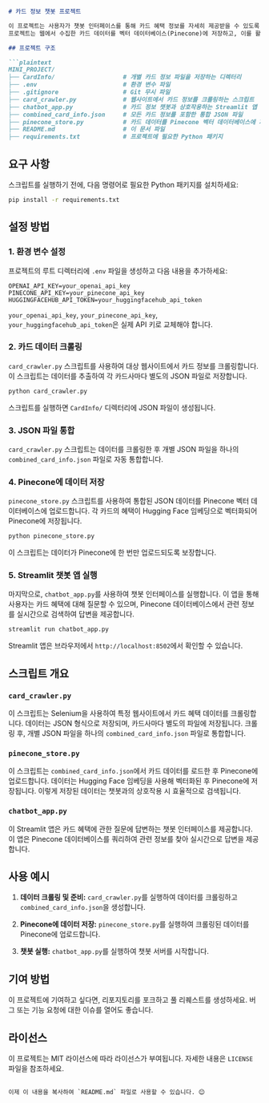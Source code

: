 ```markdown
# 카드 정보 챗봇 프로젝트

이 프로젝트는 사용자가 챗봇 인터페이스를 통해 카드 혜택 정보를 자세히 제공받을 수 있도록 설계되었습니다.
프로젝트는 웹에서 수집한 카드 데이터를 벡터 데이터베이스(Pinecone)에 저장하고, 이를 활용하여 사용자 질문에 답변합니다.

## 프로젝트 구조

```plaintext
MINI_PROJECT/
├── CardInfo/                   # 개별 카드 정보 파일을 저장하는 디렉터리
├── .env                        # 환경 변수 파일
├── .gitignore                  # Git 무시 파일
├── card_crawler.py             # 웹사이트에서 카드 정보를 크롤링하는 스크립트
├── chatbot_app.py              # 카드 정보 챗봇과 상호작용하는 Streamlit 앱
├── combined_card_info.json     # 모든 카드 정보를 포함한 통합 JSON 파일
├── pinecone_store.py           # 카드 데이터를 Pinecone 벡터 데이터베이스에 저장하는 스크립트
├── README.md                   # 이 문서 파일
├── requirements.txt            # 프로젝트에 필요한 Python 패키지
```

## 요구 사항

스크립트를 실행하기 전에, 다음 명령어로 필요한 Python 패키지를 설치하세요:

```bash
pip install -r requirements.txt
```

## 설정 방법

### 1. 환경 변수 설정

프로젝트의 루트 디렉터리에 `.env` 파일을 생성하고 다음 내용을 추가하세요:

```plaintext
OPENAI_API_KEY=your_openai_api_key
PINECONE_API_KEY=your_pinecone_api_key
HUGGINGFACEHUB_API_TOKEN=your_huggingfacehub_api_token
```

`your_openai_api_key`, `your_pinecone_api_key`, `your_huggingfacehub_api_token`은 실제 API 키로 교체해야 합니다.

### 2. 카드 데이터 크롤링

`card_crawler.py` 스크립트를 사용하여 대상 웹사이트에서 카드 정보를 크롤링합니다. 이 스크립트는 데이터를 추출하여 각 카드사마다 별도의 JSON 파일로 저장합니다.

```bash
python card_crawler.py
```

스크립트를 실행하면 `CardInfo/` 디렉터리에 JSON 파일이 생성됩니다.

### 3. JSON 파일 통합

`card_crawler.py` 스크립트는 데이터를 크롤링한 후 개별 JSON 파일을 하나의 `combined_card_info.json` 파일로 자동 통합합니다.

### 4. Pinecone에 데이터 저장

`pinecone_store.py` 스크립트를 사용하여 통합된 JSON 데이터를 Pinecone 벡터 데이터베이스에 업로드합니다. 각 카드의 혜택이 Hugging Face 임베딩으로 벡터화되어 Pinecone에 저장됩니다.

```bash
python pinecone_store.py
```

이 스크립트는 데이터가 Pinecone에 한 번만 업로드되도록 보장합니다.

### 5. Streamlit 챗봇 앱 실행

마지막으로, `chatbot_app.py`를 사용하여 챗봇 인터페이스를 실행합니다. 이 앱을 통해 사용자는 카드 혜택에 대해 질문할 수 있으며, Pinecone 데이터베이스에서 관련 정보를 실시간으로 검색하여 답변을 제공합니다.

```bash
streamlit run chatbot_app.py
```

Streamlit 앱은 브라우저에서 `http://localhost:8502`에서 확인할 수 있습니다.

## 스크립트 개요

### `card_crawler.py`

이 스크립트는 Selenium을 사용하여 특정 웹사이트에서 카드 혜택 데이터를 크롤링합니다. 데이터는 JSON 형식으로 저장되며, 카드사마다 별도의 파일에 저장됩니다. 크롤링 후, 개별 JSON 파일을 하나의 `combined_card_info.json` 파일로 통합합니다.

### `pinecone_store.py`

이 스크립트는 `combined_card_info.json`에서 카드 데이터를 로드한 후 Pinecone에 업로드합니다. 데이터는 Hugging Face 임베딩을 사용해 벡터화된 후 Pinecone에 저장됩니다. 이렇게 저장된 데이터는 챗봇과의 상호작용 시 효율적으로 검색됩니다.

### `chatbot_app.py`

이 Streamlit 앱은 카드 혜택에 관한 질문에 답변하는 챗봇 인터페이스를 제공합니다. 이 앱은 Pinecone 데이터베이스를 쿼리하여 관련 정보를 찾아 실시간으로 답변을 제공합니다.

## 사용 예시

1. **데이터 크롤링 및 준비:**
   `card_crawler.py`를 실행하여 데이터를 크롤링하고 `combined_card_info.json`을 생성합니다.

2. **Pinecone에 데이터 저장:**
   `pinecone_store.py`를 실행하여 크롤링된 데이터를 Pinecone에 업로드합니다.

3. **챗봇 실행:**
   `chatbot_app.py`를 실행하여 챗봇 서버를 시작합니다.

## 기여 방법

이 프로젝트에 기여하고 싶다면, 리포지토리를 포크하고 풀 리퀘스트를 생성하세요. 버그 또는 기능 요청에 대한 이슈를 열어도 좋습니다.

## 라이선스

이 프로젝트는 MIT 라이선스에 따라 라이선스가 부여됩니다. 자세한 내용은 `LICENSE` 파일을 참조하세요.
```

이제 이 내용을 복사하여 `README.md` 파일로 사용할 수 있습니다. 😊
```
